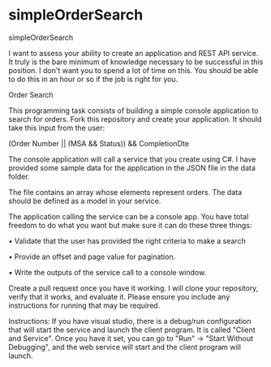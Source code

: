 # simpleOrderSearch
simpleOrderSearch


I want to assess your ability to create an application and REST API service. It truly is the bare minimum of knowledge necessary to be successful in this position. I don't want you to spend a lot of time on this. You should be able to do this in an hour or so if the job is right for you.

Order Search

This programming task consists of building a simple console application to search for orders. Fork this repository and create your application. It should take this input from the user:

(Order Number || (MSA && Status)) && CompletionDte

The console application will call a service that you create using C#. I have provided some sample data for the application in the JSON file in the data folder.



The file contains an array whose elements represent orders. The data should be defined as a model in your service.

The application calling the service can be a console app. You have total freedom to do what you want but make sure it can do these three things:

• Validate that the user has provided the right criteria to make a search

• Provide an offset and page value for pagination.

• Write the outputs of the service call to a console window. 

Create a pull request once you have it working. I will clone your repository, verify that it works, and evaluate it. Please ensure you include any instructions for running that may be required. 


Instructions: If you have visual studio, there is a debug/run configuration that will start the service and launch the client program. It is
called "Client and Service". Once you have it set, you can go to "Run" -> "Start Without Debugging", and the web service will start and the
client program will launch.